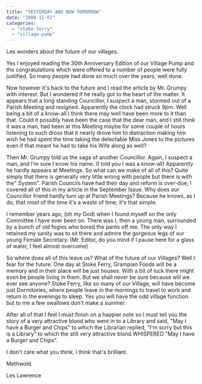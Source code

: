 ```yaml
---
title: "YESTERDAY AND NOW TOMORROW"
date: "2008-11-01"
categories: 
  - "stoke-ferry"
  - "village-pump"
---
```


Les wonders about the future of our villages.

Yes I enjoyed reading the 30th Anniversary Edition of our Village Pump and the congratulations which were offered to a number of people were fully justified. So many people had done so much over the years, well done.

Now however it's back to the future and I read the article by Mr. Grumpy with interest. But I wondered if he really got to the heart of the matter. It appears that a long standing Councillor, I suspect a man, stormed out of a Parish Meeting and resigned. Apparently the clock had struck 9pm. Well being a bit of a know-all I think there may well have been more to it than that. Could it possibly have been the case that the dear man, and I still think it was a man, had been at this Meeting maybe for some couple of hours listening to such dross that it nearly drove him to distraction making him wish he had spent the time taking the delectable Miss Jones to the pictures even if that meant he had to take his Wife along as well?

Then Mr. Grumpy told us the saga of another Councillor. Again, I suspect a man, and I'm sure I know his name. (I told you I was a know-all) Apparently he hardly appears at Meetings. So what can we make of all of this? Quite simply that there is generally very little wrong with people but there is with the" System". Parish Councils have had their day and reform is over-due; I covered all of this in my article in the September Issue. Why does our Councillor friend hardly turn up at Parish Meetings? Because he knows, as I do, that most of the time it's a waste of time; it's that simple.

I remember years ago, (oh my God) when I found myself on the only Committee I have ever been on. There was I, then a young man, surrounded by a bunch of old fogies who bored the pants off me. The only way I retained my sanity was to sit there and admire the gorgeous legs of our young Female Secretary. (Mr. Editor, do you mind if I pause here for a glass of water, I feel almost overcome)

So where does all of this leave us? What of the future of our Villages? Well I fear for the future. One day at Stoke Ferry, Grampian Foods will be a memory and in their place will be just houses. With a bit of luck there might even be people living in them. But we shall never be sure because will we ever see anyone? Stoke Ferry, like so many of our Village, will have become just Dormitories, where people leave in the mornings to travel to work and return in the evenings to sleep. Yes you will have the odd village function but to me a few swallows don't make a summer.

After all of that I feel I must finish on a happier note so I must tell you the story of a very attractive blond who went in to a Library and said, "May I have a Burger and Chips" to which the Librarian replied, "I'm sorry but this is a Library" to which the still very attractive blond WHISPERED "May I have a Burger and Chips".

I don't care what you think, I think that's brilliant.

Methwold.

Les Lawrence
